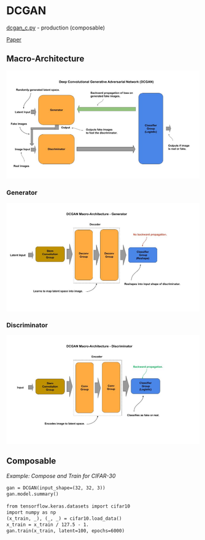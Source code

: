 # DCGAN

[dcgan_c.py](dcgan_c.py) - production (composable)


[Paper](https://arxiv.org/pdf/1511.06434.pdf)

## Macro-Architecture

<img src='macro.jpg'>

### Generator

<img src='macro-gen.jpg'>

### Discriminator

<img src='macro-dis.jpg'>

## Composable

*Example: Compose and Train for CIFAR-30*

```
gan = DCGAN(input_shape=(32, 32, 3))
gan.model.summary()

from tensorflow.keras.datasets import cifar10
import numpy as np
(x_train, _), (_, _) = cifar10.load_data()
x_train = x_train / 127.5 - 1.
gan.train(x_train, latent=100, epochs=6000)
 ```
